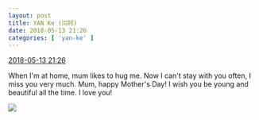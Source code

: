 ```yaml
---
layout: post
title: YAN Ke (闫钶)
date: 2018-05-13 21:26
categories: [ 'yan-ke' ]
---
```


<div class="weibo-info">
  <a href="https://weibo.com/6505423304/Ggv5SrxX0">2018-05-13 21:26</a>
</div>

When I'm at home, mum likes to hug me. Now I can't stay with you often, I miss you very much. Mum, happy Mother's Day! I wish you be young and beautiful all the time. I love you!

<!-- more -->

<a href="https://wx2.sinaimg.cn/mw690/0076g5Mkgy1fra13wmalgj30u0140tkn.jpg">
  <img class="weibo-pic-preview" src="https://wx2.sinaimg.cn/orj360/0076g5Mkgy1fra13wmalgj30u0140tkn.jpg" />
</a>
